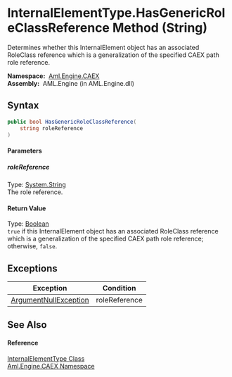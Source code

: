 InternalElementType.HasGenericRoleClassReference Method (String)
================================================================
Determines whether this InternalElement object has an associated RoleClass reference which is a generalization of the specified CAEX path role reference.

  **Namespace:**  [Aml.Engine.CAEX][1]  
  **Assembly:**  AML.Engine (in AML.Engine.dll)

Syntax
------

```csharp
public bool HasGenericRoleClassReference(
	string roleReference
)
```

#### Parameters

##### *roleReference*
Type: [System.String][2]  
The role reference.

#### Return Value
Type: [Boolean][3]  
`true` if this InternalElement object has an associated RoleClass reference which is a generalization of the specified CAEX path role reference; otherwise, `false`. 

Exceptions
----------

Exception                  | Condition     
-------------------------- | ------------- 
[ArgumentNullException][4] | roleReference 


See Also
--------

#### Reference
[InternalElementType Class][5]  
[Aml.Engine.CAEX Namespace][1]  

[1]: ../README.md
[2]: https://docs.microsoft.com/dotnet/api/system.string
[3]: https://docs.microsoft.com/dotnet/api/system.boolean
[4]: https://docs.microsoft.com/dotnet/api/system.argumentnullexception
[5]: README.md
[6]: https://www.automationml.org
[7]: ../../icons/logoShade.png